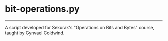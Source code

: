 # bit-operations.py

---

A script developed for Sekurak's "Operations on Bits and Bytes" course, taught by Gynvael Coldwind.
